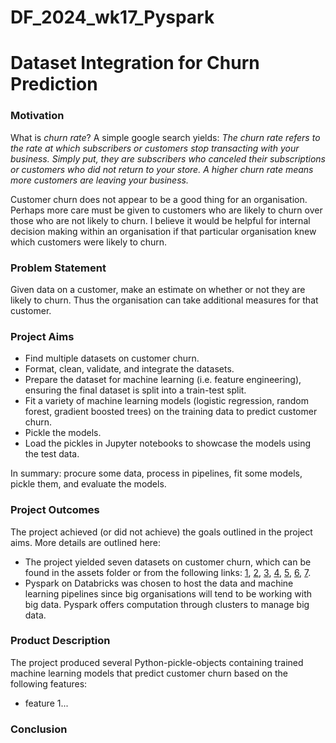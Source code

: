 # DF_2024_wk17_Pyspark
# Dataset Integration for Churn Prediction

### Motivation

What is *churn rate*? A simple google search yields: *The churn rate refers to the rate at which subscribers or customers stop transacting with your business. Simply put, they are subscribers who canceled their subscriptions or customers who did not return to your store. A higher churn rate means more customers are leaving your business.*

Customer churn does not appear to be a good thing for an organisation. Perhaps more care must be given to customers who are likely to churn over those who are not likely to churn. I believe it would be helpful for internal decision making within an organisation if that particular organisation knew which customers were likely to churn.

### Problem Statement

Given data on a customer, make an estimate on whether or not they are likely to churn. Thus the organisation can take additional measures for that customer.

### Project Aims

- Find multiple datasets on customer churn.
- Format, clean, validate, and integrate the datasets.
- Prepare the dataset for machine learning (i.e. feature engineering), ensuring the final dataset is split into a train-test split.
- Fit a variety of machine learning models (logistic regression, random forest, gradient boosted trees) on the training data to predict customer churn.
- Pickle the models.
- Load the pickles in Jupyter notebooks to showcase the models using the test data.

In summary: procure some data, process in pipelines, fit some models, pickle them, and evaluate the models.

### Project Outcomes

The project achieved (or did not achieve) the goals outlined in the project aims. More details are outlined here:

- The project yielded seven datasets on customer churn, which can be found in the assets folder or from the following links: [1](<https://www.kaggle.com/datasets/rangalamahesh/bank-churn>), [2](<https://www.kaggle.com/datasets/radheshyamkollipara/bank-customer-churn>), [3](<https://www.kaggle.com/datasets/gauravtopre/bank-customer-churn-dataset>), [4](<https://www.kaggle.com/datasets/santoshd3/bank-customers>), [5](<https://www.kaggle.com/datasets/shantanudhakadd/bank-customer-churn-prediction>), [6](<https://www.kaggle.com/datasets/shubhammeshram579/bank-customer-churn-prediction>), [7](<https://www.kaggle.com/datasets/mathchi/churn-for-bank-customers>).
- Pyspark on Databricks was chosen to host the data and machine learning pipelines since big organisations will tend to be working with big data. Pyspark offers computation through clusters to manage big data.

### Product Description

The project produced several Python-pickle-objects containing trained machine learning models that predict customer churn based on the following features:

- feature 1...

### Conclusion



